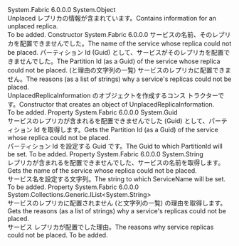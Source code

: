 <Type Name="UnplacedReplicaInformation" FullName="System.Fabric.Query.UnplacedReplicaInformation">
  <TypeSignature Language="C#" Value="public class UnplacedReplicaInformation" />
  <TypeSignature Language="ILAsm" Value=".class public auto ansi beforefieldinit UnplacedReplicaInformation extends System.Object" />
  <TypeSignature Language="DocId" Value="T:System.Fabric.Query.UnplacedReplicaInformation" />
  <TypeSignature Language="VB.NET" Value="Public Class UnplacedReplicaInformation" />
  <TypeSignature Language="F#" Value="type UnplacedReplicaInformation = class" />
  <AssemblyInfo>
    <AssemblyName>System.Fabric</AssemblyName>
    <AssemblyVersion>6.0.0.0</AssemblyVersion>
  </AssemblyInfo>
  <Base>
    <BaseTypeName>System.Object</BaseTypeName>
  </Base>
  <Interfaces />
  <Docs>
    <summary>
      <para>
            <span data-ttu-id="91b88-101">Unplaced レプリカの情報が含まれています。</span><span class="sxs-lookup"><span data-stu-id="91b88-101">Contains information for an unplaced replica.</span></span>
            </para>
    </summary>
    <remarks>To be added.</remarks>
  </Docs>
  <Members>
    <Member MemberName=".ctor">
      <MemberSignature Language="C#" Value="public UnplacedReplicaInformation (string serviceName, Guid partitionId, System.Collections.Generic.IList&lt;string&gt; reasonsList);" />
      <MemberSignature Language="ILAsm" Value=".method public hidebysig specialname rtspecialname instance void .ctor(string serviceName, valuetype System.Guid partitionId, class System.Collections.Generic.IList`1&lt;string&gt; reasonsList) cil managed" />
      <MemberSignature Language="DocId" Value="M:System.Fabric.Query.UnplacedReplicaInformation.#ctor(System.String,System.Guid,System.Collections.Generic.IList{System.String})" />
      <MemberSignature Language="VB.NET" Value="Public Sub New (serviceName As String, partitionId As Guid, reasonsList As IList(Of String))" />
      <MemberSignature Language="F#" Value="new System.Fabric.Query.UnplacedReplicaInformation : string * Guid * System.Collections.Generic.IList&lt;string&gt; -&gt; System.Fabric.Query.UnplacedReplicaInformation" Usage="new System.Fabric.Query.UnplacedReplicaInformation (serviceName, partitionId, reasonsList)" />
      <MemberType>Constructor</MemberType>
      <AssemblyInfo>
        <AssemblyName>System.Fabric</AssemblyName>
        <AssemblyVersion>6.0.0.0</AssemblyVersion>
      </AssemblyInfo>
      <Parameters>
        <Parameter Name="serviceName" Type="System.String" />
        <Parameter Name="partitionId" Type="System.Guid" />
        <Parameter Name="reasonsList" Type="System.Collections.Generic.IList&lt;System.String&gt;" />
      </Parameters>
      <Docs>
        <param name="serviceName">
          <para><span data-ttu-id="91b88-102">サービスの名前、そのレプリカを配置できませんでした。</span><span class="sxs-lookup"><span data-stu-id="91b88-102">The name of the service whose replica could not be placed.</span></span> </para>
        </param>
        <param name="partitionId">
          <para><span data-ttu-id="91b88-103">パーティション Id (Guid) として、サービスがそのレプリカを配置できませんでした。</span><span class="sxs-lookup"><span data-stu-id="91b88-103">The Partition Id (as a Guid) of the service whose replica could not be placed.</span></span> </para>
        </param>
        <param name="reasonsList">
          <para><span data-ttu-id="91b88-104">(と理由の文字列の一覧) サービスのレプリカに配置できません。</span><span class="sxs-lookup"><span data-stu-id="91b88-104">The reasons (as a list of strings) why a service's replicas could not be placed.</span></span> </para>
        </param>
        <summary>
          <para> 
            <span data-ttu-id="91b88-105">UnplacedReplicaInformation のオブジェクトを作成するコンス トラクターです。</span><span class="sxs-lookup"><span data-stu-id="91b88-105">Constructor that creates an object of UnplacedReplicaInformation.</span></span>
            </para>
        </summary>
        <remarks>To be added.</remarks>
      </Docs>
    </Member>
    <Member MemberName="PartitionId">
      <MemberSignature Language="C#" Value="public Guid PartitionId { get; }" />
      <MemberSignature Language="ILAsm" Value=".property instance valuetype System.Guid PartitionId" />
      <MemberSignature Language="DocId" Value="P:System.Fabric.Query.UnplacedReplicaInformation.PartitionId" />
      <MemberSignature Language="VB.NET" Value="Public ReadOnly Property PartitionId As Guid" />
      <MemberSignature Language="F#" Value="member this.PartitionId : Guid" Usage="System.Fabric.Query.UnplacedReplicaInformation.PartitionId" />
      <MemberType>Property</MemberType>
      <AssemblyInfo>
        <AssemblyName>System.Fabric</AssemblyName>
        <AssemblyVersion>6.0.0.0</AssemblyVersion>
      </AssemblyInfo>
      <ReturnValue>
        <ReturnType>System.Guid</ReturnType>
      </ReturnValue>
      <Docs>
        <summary>
          <para> 
            <span data-ttu-id="91b88-106">サービスのレプリカが含まれるを配置できませんでした (Guid) として、パーティション Id を取得します。</span><span class="sxs-lookup"><span data-stu-id="91b88-106">Gets the Partition Id (as a Guid) of the service whose replica could not be placed.</span></span>
            </para>
        </summary>
        <value>
          <para> <span data-ttu-id="91b88-107">パーティション Id を設定する Guid です。</span><span class="sxs-lookup"><span data-stu-id="91b88-107">The Guid to which PartitionId will be set.</span></span> </para>
        </value>
        <remarks>To be added.</remarks>
      </Docs>
    </Member>
    <Member MemberName="ServiceName">
      <MemberSignature Language="C#" Value="public string ServiceName { get; }" />
      <MemberSignature Language="ILAsm" Value=".property instance string ServiceName" />
      <MemberSignature Language="DocId" Value="P:System.Fabric.Query.UnplacedReplicaInformation.ServiceName" />
      <MemberSignature Language="VB.NET" Value="Public ReadOnly Property ServiceName As String" />
      <MemberSignature Language="F#" Value="member this.ServiceName : string" Usage="System.Fabric.Query.UnplacedReplicaInformation.ServiceName" />
      <MemberType>Property</MemberType>
      <AssemblyInfo>
        <AssemblyName>System.Fabric</AssemblyName>
        <AssemblyVersion>6.0.0.0</AssemblyVersion>
      </AssemblyInfo>
      <ReturnValue>
        <ReturnType>System.String</ReturnType>
      </ReturnValue>
      <Docs>
        <summary>
          <para> 
            <span data-ttu-id="91b88-108">レプリカが含まれるを配置できませんでした、サービスの名前を取得します。</span><span class="sxs-lookup"><span data-stu-id="91b88-108">Gets the name of the service whose replica could not be placed.</span></span>
            </para>
        </summary>
        <value>
          <para> <span data-ttu-id="91b88-109">サービス名を設定する文字列。</span><span class="sxs-lookup"><span data-stu-id="91b88-109">The string to which ServiceName will be set.</span></span> </para>
        </value>
        <remarks>To be added.</remarks>
      </Docs>
    </Member>
    <Member MemberName="UnplacedReplicaReasons">
      <MemberSignature Language="C#" Value="public System.Collections.Generic.IList&lt;string&gt; UnplacedReplicaReasons { get; }" />
      <MemberSignature Language="ILAsm" Value=".property instance class System.Collections.Generic.IList`1&lt;string&gt; UnplacedReplicaReasons" />
      <MemberSignature Language="DocId" Value="P:System.Fabric.Query.UnplacedReplicaInformation.UnplacedReplicaReasons" />
      <MemberSignature Language="VB.NET" Value="Public ReadOnly Property UnplacedReplicaReasons As IList(Of String)" />
      <MemberSignature Language="F#" Value="member this.UnplacedReplicaReasons : System.Collections.Generic.IList&lt;string&gt;" Usage="System.Fabric.Query.UnplacedReplicaInformation.UnplacedReplicaReasons" />
      <MemberType>Property</MemberType>
      <AssemblyInfo>
        <AssemblyName>System.Fabric</AssemblyName>
        <AssemblyVersion>6.0.0.0</AssemblyVersion>
      </AssemblyInfo>
      <ReturnValue>
        <ReturnType>System.Collections.Generic.IList&lt;System.String&gt;</ReturnType>
      </ReturnValue>
      <Docs>
        <summary>
          <para> 
            <span data-ttu-id="91b88-110">サービスのレプリカに配置されません (と文字列の一覧) の理由を取得します。</span><span class="sxs-lookup"><span data-stu-id="91b88-110">Gets the reasons (as a list of strings) why a service's replicas could not be placed.</span></span>
            </para>
        </summary>
        <value>
          <para><span data-ttu-id="91b88-111">サービス レプリカが配置でした理由。</span><span class="sxs-lookup"><span data-stu-id="91b88-111">The reasons why service replicas could not be placed.</span></span></para>
        </value>
        <remarks>To be added.</remarks>
      </Docs>
    </Member>
  </Members>
</Type>
